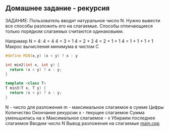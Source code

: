 Домашнее задание - рекурсия
---------------------------
ЗАДАНИЕ:
Пользователь вводит натуральное число N.
Нужно вывести все способы разложить его на слагаемые.
Способы отличающиеся только
порядком слагаемых считаются одинаковыми.

Например N = 4:
4 = 4
4 = 3 + 1
4 = 2 + 2
4 = 2 + 1 + 1
4 = 1 + 1 + 1 + 1
Макрос вычисления минимума в чистом C
``` cpp
#define MIN(x,y) (x < y) ? x : y

int min2(int x, int y) {
  return (x < y) ? x : y;
}

template <class T>
T min3(T x, T y) {
  return (x < y) ? x : y;
}
```

N - число для разложения
m - максимальное слагаемое в сумме
Цифры
Количество
Окончание рекурсии
x - текущее слагаемое
Сумма уменьшилась на x
Максимальное слагаемое - x
Убираем последнее слагаемое
Вводим число N
Вывод разложения на слагаемые
[main.cpp](main.cpp)

